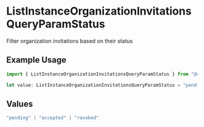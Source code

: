 # ListInstanceOrganizationInvitationsQueryParamStatus

Filter organization invitations based on their status

## Example Usage

```typescript
import { ListInstanceOrganizationInvitationsQueryParamStatus } from "@clerk/backend-api-client/models/operations";

let value: ListInstanceOrganizationInvitationsQueryParamStatus = "pending";
```

## Values

```typescript
"pending" | "accepted" | "revoked"
```